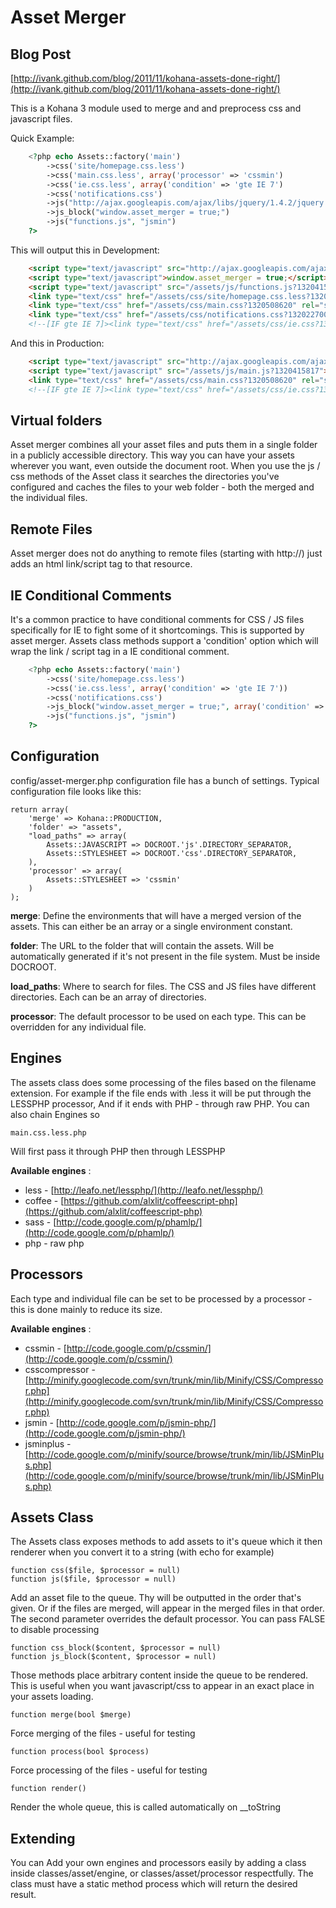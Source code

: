 Asset Merger
============

Blog Post
---------

[http://ivank.github.com/blog/2011/11/kohana-assets-done-right/](http://ivank.github.com/blog/2011/11/kohana-assets-done-right/)

This is a Kohana 3 module used to merge and and preprocess css and javascript files.

Quick Example: 

``` php
	<?php echo Assets::factory('main')
		->css('site/homepage.css.less')
		->css('main.css.less', array('processor' => 'cssmin')
		->css('ie.css.less', array('condition' => 'gte IE 7')
		->css('notifications.css')
		->js("http://ajax.googleapis.com/ajax/libs/jquery/1.4.2/jquery.min.js")
		->js_block("window.asset_merger = true;")
		->js("functions.js", "jsmin")
	?>
```

This will output this in Development:
	
``` html
	<script type="text/javascript" src="http://ajax.googleapis.com/ajax/libs/jquery/1.4.2/jquery.min.js"></script>
	<script type="text/javascript">window.asset_merger = true;</script>
	<script type="text/javascript" src="/assets/js/functions.js?1320415817"></script>
	<link type="text/css" href="/assets/css/site/homepage.css.less?1320504157" rel="stylesheet" />
	<link type="text/css" href="/assets/css/main.css?1320508620" rel="stylesheet" />
	<link type="text/css" href="/assets/css/notifications.css?1320227001" rel="stylesheet" />
	<!--[IF gte IE 7]><link type="text/css" href="/assets/css/ie.css?1320227001" rel="stylesheet" /><![endif]-->
```

And this in Production:

``` html
	<script type="text/javascript" src="http://ajax.googleapis.com/ajax/libs/jquery/1.4.2/jquery.min.js"></script>
	<script type="text/javascript" src="/assets/js/main.js?1320415817"></script>
	<link type="text/css" href="/assets/css/main.css?1320508620" rel="stylesheet" />
	<!--[IF gte IE 7]><link type="text/css" href="/assets/css/ie.css?1320227001" rel="stylesheet" /><![endif]-->
```

Virtual folders
---------------

Asset merger combines all your asset files and puts them in a single folder in a publicly accessible directory. This way you can have your assets wherever you want, even outside the document root. When you use the js / css methods of the Asset class it searches the directories you've configured and caches the files to your web folder - both the merged and the individual files.

Remote Files
------------
Asset merger does not do anything to remote files (starting with http://) just adds an html link/script tag to that resource.

IE Conditional Comments
-----------------------
It's a common practice to have conditional comments for CSS / JS files specifically for IE to fight some of it shortcomings. This is supported by asset merger. Assets class methods support a 'condition' option which will wrap the link / script tag in a IE conditional comment.

``` php
	<?php echo Assets::factory('main')
		->css('site/homepage.css.less')
		->css('ie.css.less', array('condition' => 'gte IE 7'))
		->css('notifications.css')
		->js_block("window.asset_merger = true;", array('condition' => 'gte IE 7'))
		->js("functions.js", "jsmin")
	?>
```


Configuration
-------------

config/asset-merger.php configuration file has a bunch of settings. Typical configuration file looks like this:

	return array(
		'merge' => Kohana::PRODUCTION,
		'folder' => "assets",
		"load_paths" => array(
			Assets::JAVASCRIPT => DOCROOT.'js'.DIRECTORY_SEPARATOR,
			Assets::STYLESHEET => DOCROOT.'css'.DIRECTORY_SEPARATOR,
		),
		'processor' => array(
			Assets::STYLESHEET => 'cssmin'
		)
	);

__merge__:
Define the environments that will have a merged version of the assets. This can either be an array or a single environment constant.

__folder__:
The URL to the folder that will contain the assets. Will be automatically generated if it's not present in the file system. Must be inside DOCROOT.

__load_paths__:
Where to search for files. The CSS and JS files have different directories. Each can be an array of directories.

__processor__:
The default processor to be used on each type. This can be overridden for any individual file.

Engines
-------

The assets class does some processing of the files based on the filename extension. For example if the file ends with .less it will be put through the LESSPHP processor, And if it ends with PHP - through raw PHP. You can also chain Engines so

	main.css.less.php

Will first pass it through PHP then through LESSPHP

__Available engines__ :

 - less - [http://leafo.net/lessphp/](http://leafo.net/lessphp/)
 - coffee - [https://github.com/alxlit/coffeescript-php](https://github.com/alxlit/coffeescript-php)
 - sass - [http://code.google.com/p/phamlp/](http://code.google.com/p/phamlp/)
 - php - raw php

Processors
----------

Each type and individual file can be set to be processed by a processor - this is done mainly to reduce its size. 

__Available engines__ :

 - cssmin - [http://code.google.com/p/cssmin/](http://code.google.com/p/cssmin/)
 - csscompressor - [http://minify.googlecode.com/svn/trunk/min/lib/Minify/CSS/Compressor.php](http://minify.googlecode.com/svn/trunk/min/lib/Minify/CSS/Compressor.php)
 - jsmin - [http://code.google.com/p/jsmin-php/](http://code.google.com/p/jsmin-php/)
 - jsminplus - [http://code.google.com/p/minify/source/browse/trunk/min/lib/JSMinPlus.php](http://code.google.com/p/minify/source/browse/trunk/min/lib/JSMinPlus.php)


Assets Class
------------

The Assets class exposes methods to add assets to it's queue which it then renderer when you convert it to a string (with echo for example)

	function css($file, $processor = null)
	function js($file, $processor = null)

Add an asset file to the queue. Thy will be outputted in the order that's given. Or if the files are merged, will appear in the merged files in that order. The second parameter overrides the default processor. You can pass FALSE to disable processing

	function css_block($content, $processor = null)
	function js_block($content, $processor = null)

Those methods place arbitrary content inside the queue to be rendered. This is useful when you want javascript/css to appear in an exact place in your assets loading.

	function merge(bool $merge)

Force merging of the files - useful for testing

	function process(bool $process)

Force processing of the files - useful for testing


	function render()

Render the whole queue, this is called automatically on __toString



Extending
---------

You can Add your own engines and processors easily by adding a class inside classes/asset/engine, or classes/asset/processor respectfully. The class must have a static method process which will return the desired result.
	


	